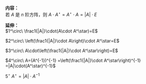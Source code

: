 **内容：**    
若 $A$ 是 $n$ 阶方阵，则 $A\cdot A^\star    
=A^\star\cdot A=|A|\cdot E$     
    
**延伸：**    
 $1^\circ\ \frac1{|A|}\cdot(A\cdot A^\star)=E$     
    
    
    
 $2^\circ\ \left(\frac1{|A|}\cdot A\right)\cdot A^\star=E$     
    
    
    
 $3^\circ\ A\cdot\left(\frac1{|A|}\cdot A^\star\right)=E$     
    
    
    
 $4^\circ\ A=(A^{-1})^{-1}    
=\left(\frac1{|A|}\cdot A^\star\right)^{-1}    
=|A|\cdot(A^\star)^{-1}$     
    
    
    
 $5^\circ\ A^\star=|A|\cdot A^{-1}$     
